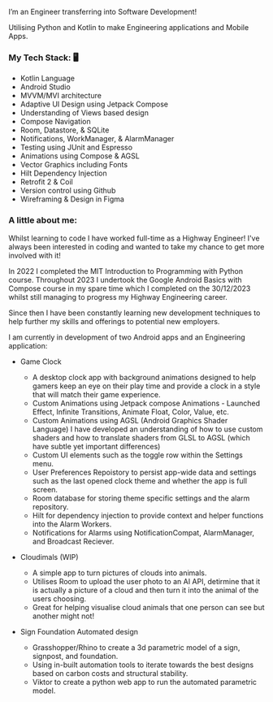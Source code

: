 
I’m an Engineer transferring into Software Development! 

Utilising Python and Kotlin to make Engineering applications and Mobile Apps. 


### My Tech Stack: 🖥️

- Kotlin Language 
- Android Studio
- MVVM/MVI architecture
- Adaptive UI Design using Jetpack Compose 
- Understanding of Views based design
- Compose Navigation
- Room, Datastore, & SQLite
- Notifications, WorkManager, & AlarmManager
- Testing using JUnit and Espresso
- Animations using Compose & AGSL 
- Vector Graphics including Fonts
- Hilt Dependency Injection
- Retrofit 2 & Coil
- Version control using Github
- Wireframing & Design in Figma  

### A little about me:
Whilst learning to code I have worked full-time as a Highway Engineer! I've always been interested in coding and wanted to take my chance to get more involved with it!

In 2022 I completed the MIT Introduction to Programming with Python course. 
Throughout 2023 I undertook the Google Android Basics with Compose course in my spare time which I completed on the 30/12/2023 whilst still managing to progress my Highway Engineering career.  

Since then I have been constantly learning new development techniques to help further my skills and offerings to potential new employers. 

I am currently in development of two Android apps and an Engineering application: 
 - Game Clock
     - A desktop clock app with background animations designed to help gamers keep an eye on their play time and provide a clock in a style that will match their game experience.
     - Custom Animations using Jetpack compose Animations - Launched Effect, Infinite Transitions, Animate Float, Color, Value, etc.
     - Custom Animations using AGSL (Android Graphics Shader Language) I have developed an understanding of how to use custom shaders and how to translate shaders from GLSL to AGSL (which have subtle yet important differences)
     - Custom UI elements such as the toggle row within the Settings menu. 
     - User Preferences Repoistory to persist app-wide data and settings such as the last opened clock theme and whether the app is full screen.
     - Room database for storing theme specific settings and the alarm repository.
     - Hilt for dependency injection to provide context and helper functions into the Alarm Workers.
     - Notifications for Alarms using NotificationCompat, AlarmManager, and Broadcast Reciever.
       
 - Cloudimals (WIP)
     - A simple app to turn pictures of clouds into animals.
     - Utilises Room to upload the user photo to an AI API, detirmine that it is actually a picture of a cloud and then turn it into the animal of the users choosing.
     - Great for helping visualise cloud animals that one person can see but another might not! 

 - Sign Foundation Automated design
    - Grasshopper/Rhino to create a 3d parametric model of a sign, signpost, and foundation.
    - Using in-built automation tools to iterate towards the best designs based on carbon costs and structural stability.
    - Viktor to create a python web app to run the automated parametric model. 


<!--
 is a ✨ _special_ ✨ repository because its `README.md` (this file) appears on your GitHub profile.

Here are some ideas to get you started:

- 🔭 I’m currently working on ...
- 🌱 I’m currently learning ...
- 👯 I’m looking to collaborate on ...
- 🤔 I’m looking for help with ...
- 💬 Ask me about ...
- 📫 How to reach me: ...
- 😄 Pronouns: ...
- ⚡ Fun fact: ...
-->
